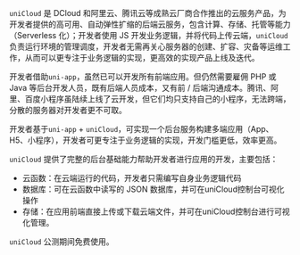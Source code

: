 `uniCloud` 是 DCloud 和阿里云、腾讯云等成熟云厂商合作推出的云服务产品，为开发者提供的高可用、自动弹性扩缩的后端云服务，包含计算、存储、托管等能力（Serverless 化）；开发者使用 JS 开发业务逻辑，并将代码上传云端，`uniCloud`负责运行环境的管理调度，开发者无需再关心服务器的创建、扩容、灾备等运维工作，从而可以更专注于业务逻辑的实现，更高效的实现产品上线及迭代。

开发者借助`uni-app`，虽然已可以开发所有前端应用。但仍然需要雇佣 PHP 或 Java 等后台开发人员，既有后端人员成本，又有前 / 后端沟通成本。腾讯、阿里、百度小程序虽陆续上线了云开发，但它们均只支持自己的小程序，无法跨端，分散的服务器对开发者更不可取。

开发者基于`uni-app` + `uniCloud`，可实现一个后台服务构建多端应用（App、H5、小程序），开发者可更专注于业务逻辑的实现，开发门槛更低，效率更高。

`uniCloud` 提供了完整的后台基础能力帮助开发者进行应用的开发，主要包括：

- 云函数：在云端运行的代码，开发者只需编写自身业务逻辑代码
- 数据库：可在云函数中读写的 JSON 数据库，并可在uniCloud控制台可视化操作
- 存储：在应用前端直接上传或下载云端文件，并可在uniCloud控制台进行可视化管理。

`uniCloud` 公测期间免费使用。